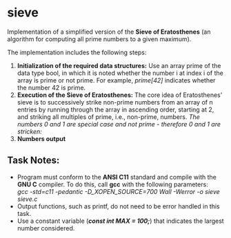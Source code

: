 # sieve
<p>Implementation of a simplified version of the <strong>Sieve of Eratosthenes</strong> (an algorithm for computing all prime numbers to a given maximum).</p> 
<p>The implementation  includes the following steps:</p>
<ol>
  <li><strong>Initialization of the required data structures:</strong> Use an array prime of the data type bool, in which it is noted whether the number i at index i of the array is prime or not prime. For example, <em>prime[42]</em> indicates whether the number 42 is prime. </li>
  <li><strong>Execution of the Sieve of Eratosthenes:</strong> The core idea of Eratosthenes' sieve is to successively strike non-prime numbers from an array of n entries by running through the array in ascending order, starting at 2, and striking all multiples of prime, i.e., non-prime, numbers. <em>The numbers 0 and 1 are special case and not prime - therefore 0 and 1 are stricken:</em></li>
  <li><strong>Numbers output</strong></li>
</ol>

## Task Notes:
- Program must conform to the **ANSI C11** standard and compile with the **GNU C** compiler. To do this, call **gcc** with the following parameters: <br>
*gcc -std=c11 -pedantic -D_XOPEN_SOURCE=700 Wall -Werror -o sieve sieve.c*
- Output functions, such as printf, do not need to be error handled in this task.
- Use a constant variable (***const int MAX = 100;***) that indicates the largest number considered. 